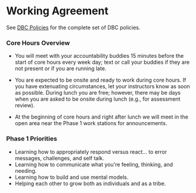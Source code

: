 # Working Agreement

See [DBC Policies](../../../../student-handbook/rules-and-policies.md) for the complete set of DBC policies.

### Core Hours Overview
- You will meet with your accountability buddies 15 minutes before the start of core hours every week day; text or call your buddies if they are not present or if you are running late.

- You are expected to be onsite and ready to work during core hours.  If you have extenuating circumstances, let your instructors know as soon as possible.  During lunch you are free; however, there may be days when you are asked to be onsite during lunch (e.g., for assessment review).

- At the beginning of core hours and right after lunch we will meet in the open area near the Phase 1 work stations for announcements.

### Phase 1 Priorities
- Learning how to appropriately respond versus react… to error messages, challenges, and self talk.
- Learning how to communicate what you're feeling, thinking, and needing.
- Learning how to build and use mental models.
- Helping each other to grow both as individuals and as a tribe.


